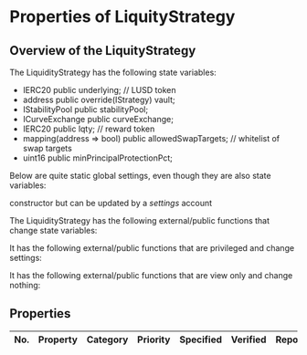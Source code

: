 # Properties of LiquityStrategy

## Overview of the LiquityStrategy

The LiquidityStrategy has the following state variables:
*   IERC20 public underlying; // LUSD token
*   address public override(IStrategy) vault;
*   IStabilityPool public stabilityPool;
*   ICurveExchange public curveExchange;
*   IERC20 public lqty; // reward token
*   mapping(address => bool) public allowedSwapTargets; // whitelist of swap targets
*   uint16 public minPrincipalProtectionPct;


Below are quite static global settings, even though they are also state variables:

constructor but can be updated by a *settings* account

The LiquidityStrategy has the following external/public functions that change state variables:

It has the following external/public functions that are privileged and change settings:

It has the following external/public functions that are view only and change nothing:

## Properties

| No. | Property  | Category | Priority | Specified | Verified | Report |
| ---- | --------  | -------- | -------- | -------- | -------- | -------- |